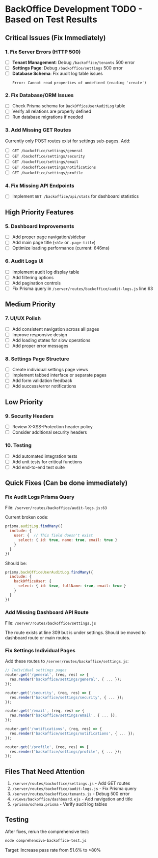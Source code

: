 # BackOffice Development TODO - Based on Test Results

## Critical Issues (Fix Immediately)

### 1. Fix Server Errors (HTTP 500)
- [ ] **Tenant Management**: Debug `/backoffice/tenants` 500 error
- [ ] **Settings Page**: Debug `/backoffice/settings` 500 error
- [ ] **Database Schema**: Fix audit log table issues
  ```
  Error: Cannot read properties of undefined (reading 'create')
  ```

### 2. Fix Database/ORM Issues
- [ ] Check Prisma schema for `BackOfficeUserAuditLog` table
- [ ] Verify all relations are properly defined
- [ ] Run database migrations if needed

### 3. Add Missing GET Routes
Currently only POST routes exist for settings sub-pages. Add:
- [ ] `GET /backoffice/settings/general`
- [ ] `GET /backoffice/settings/security`
- [ ] `GET /backoffice/settings/email`
- [ ] `GET /backoffice/settings/notifications`
- [ ] `GET /backoffice/settings/profile`

### 4. Fix Missing API Endpoints
- [ ] Implement `GET /backoffice/api/stats` for dashboard statistics

## High Priority Features

### 5. Dashboard Improvements
- [ ] Add proper page navigation/sidebar
- [ ] Add main page title (`<h1>` or `.page-title`)
- [ ] Optimize loading performance (current: 646ms)

### 6. Audit Logs UI
- [ ] Implement audit log display table
- [ ] Add filtering options
- [ ] Add pagination controls
- [ ] Fix Prisma query in `/server/routes/backoffice/audit-logs.js` line 63

## Medium Priority

### 7. UI/UX Polish
- [ ] Add consistent navigation across all pages
- [ ] Improve responsive design
- [ ] Add loading states for slow operations
- [ ] Add proper error messages

### 8. Settings Page Structure
- [ ] Create individual settings page views
- [ ] Implement tabbed interface or separate pages
- [ ] Add form validation feedback
- [ ] Add success/error notifications

## Low Priority

### 9. Security Headers
- [ ] Review X-XSS-Protection header policy
- [ ] Consider additional security headers

### 10. Testing
- [ ] Add automated integration tests
- [ ] Add unit tests for critical functions
- [ ] Add end-to-end test suite

## Quick Fixes (Can be done immediately)

### Fix Audit Logs Prisma Query
File: `/server/routes/backoffice/audit-logs.js:63`

Current broken code:
```javascript
prisma.auditLog.findMany({
  include: {
    user: {  // This field doesn't exist
      select: { id: true, name: true, email: true }
    }
  }
})
```

Should be:
```javascript
prisma.backOfficeUserAuditLog.findMany({
  include: {
    backOfficeUser: {
      select: { id: true, fullName: true, email: true }
    }
  }
})
```

### Add Missing Dashboard API Route
File: `/server/routes/backoffice/settings.js`

The route exists at line 309 but is under settings. Should be moved to dashboard route or main routes.

### Fix Settings Individual Pages
Add these routes to `/server/routes/backoffice/settings.js`:

```javascript
// Individual settings pages
router.get('/general', (req, res) => {
  res.render('backoffice/settings/general', { ... });
});

router.get('/security', (req, res) => {
  res.render('backoffice/settings/security', { ... });
});

router.get('/email', (req, res) => {
  res.render('backoffice/settings/email', { ... });
});

router.get('/notifications', (req, res) => {
  res.render('backoffice/settings/notifications', { ... });
});

router.get('/profile', (req, res) => {
  res.render('backoffice/settings/profile', { ... });
});
```

## Files That Need Attention

1. `/server/routes/backoffice/settings.js` - Add GET routes
2. `/server/routes/backoffice/audit-logs.js` - Fix Prisma query
3. `/server/routes/backoffice/tenants.js` - Debug 500 error
4. `/views/backoffice/dashboard.ejs` - Add navigation and title
5. `/prisma/schema.prisma` - Verify audit log tables

## Testing

After fixes, rerun the comprehensive test:
```bash
node comprehensive-backoffice-test.js
```

Target: Increase pass rate from 51.6% to >80%